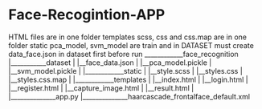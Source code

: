 # Face-Recogintion-APP
HTML files are in one folder templates
scss, css and css.map are in one folder static
pca_model, svm_model are train and in DATASET
must create data_face.json in dataset first before run
____________face_recognition
|___________dataset
|           |__face_data.json
|           |__pca_model.pickle
|           |__svm_model.pickle
|
|____________static
|            |__style.scss
|            |__styles.css
|            |__styles.css.map
|
|____________templates
|            |__index.html
|            |__login.html
|            |__register.html
|            |__capture_image.html
|            |__result.html
|
|______________app.py
|______________haarcascade_frontalface_default.xml
